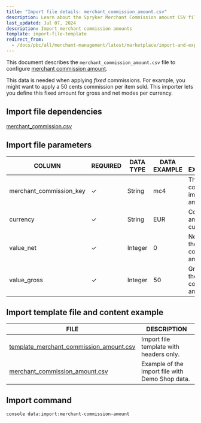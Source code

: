 ```yaml
---
title: "Import file details: merchant_commission_amount.csv"
description: Learn about the Spryker Merchant Commission amount CSV file and how to configure the merchant commission amount within your Spryker Marketplace project.
last_updated: Jul 07, 2024
description: Import merchant commission amounts
template: import-file-template
redirect_from:
  - /docs/pbc/all/merchant-management/latest/marketplace/import-and-export-data/merchant-commission/import-file-details-merchant_commission_amount.csv.html
---
```


This document describes the `merchant_commission_amount.csv` file to configure [merchant commission amount](/docs/pbc/all/merchant-management/{{page.version}}/marketplace/marketplace-merchant-commission-feature-overview.html).

This data is needed when applying *fixed* commissions. For example, you might want to apply a 50 cents commission per item sold. This importer lets you define this fixed amount for gross and net modes per currency.

## Import file dependencies

[merchant_commission.csv](/docs/pbc/all/merchant-management/{{page.version}}/marketplace/import-and-export-data/merchant-commission/import-file-details-merchant-comission.csv.html)

## Import file parameters

| COLUMN                  | REQUIRED | DATA TYPE | DATA EXAMPLE | DATA EXPLANATION                               |
|-------------------------|----------|-----------|--------------|------------------------------------------------|
| merchant_commission_key | ✓        | String    | mc4          | The merchant commission to import the amount for.         |
| currency                | ✓        | String    | EUR          | Commission amount currency.            |
| value_net               | ✓        | Integer       | 0            | Net value of the merchant commission amount.   |
| value_gross             | ✓        | Integer       | 50           | Gross value of the merchant commission amount. |


## Import template file and content example

| FILE       | DESCRIPTION     |
| ---------------------------------- | --------------------------- |
| [template_merchant_commission_amount.csv](https://spryker.s3.eu-central-1.amazonaws.com/docs/pbc/all/merchant-management/marketplace/import-and-export-data/merchant-commission/import-file-details-merchant_commission_amount.csv.md/template_merchant_commission_amount.csv) | Import file template with headers only.         |
| [merchant_commission_amount.csv](https://spryker.s3.eu-central-1.amazonaws.com/docs/pbc/all/merchant-management/marketplace/import-and-export-data/merchant-commission/import-file-details-merchant_commission_amount.csv.md/merchant_commission_amount.csv) | Example of the import file with Demo Shop data. |


## Import command

```bash
console data:import:merchant-commission-amount
```
